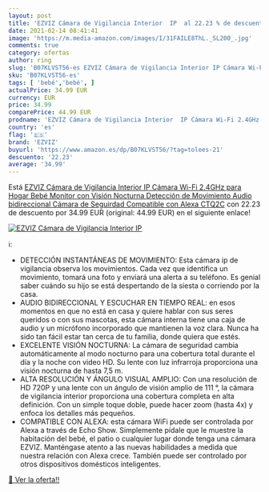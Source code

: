 ```yaml
---
layout: post
title: 'EZVIZ Cámara de Vigilancia Interior  IP  al 22.23 % de descuento'
date: 2021-02-14 08:41:41
image: 'https://m.media-amazon.com/images/I/31FAILE8ThL._SL200_.jpg'
comments: true
category: ofertas
author: ring
slug: 'B07KLVST56-es EZVIZ Cámara de Vigilancia Interior IP Cámara Wi-Fi 2.4GHz...'
sku: 'B07KLVST56-es'
tags: [ 'bebé','bebé', ]
actualPrice: 34.99 EUR
currency: EUR
price: 34.99
comparePrice: 44.99 EUR
prodname: 'EZVIZ Cámara de Vigilancia Interior  IP Cámara Wi-Fi 2.4GHz para Hogar Bebé Monitor con Visión Nocturna Detección de Movimiento  Audio bidireccional  Cámara de Seguirdad Compatible con Alexa  CTQ2C'
country: 'es'
flag: '🇪🇸'
brand: 'EZVIZ'
buyurl: 'https://www.amazon.es/dp/B07KLVST56/?tag=tolees-21'
descuento: '22.23'
average: '34.99'
---
```


Está [EZVIZ Cámara de Vigilancia Interior  IP Cámara Wi-Fi 2.4GHz para Hogar Bebé Monitor con Visión Nocturna Detección de Movimiento  Audio bidireccional  Cámara de Seguirdad Compatible con Alexa  CTQ2C](https://www.amazon.es/dp/B07KLVST56/?tag=tolees-21) con 22.23 de descuento por 34.99 EUR (original: 44.99 EUR) en el siguiente enlace!

[![EZVIZ Cámara de Vigilancia Interior  IP ](https://m.media-amazon.com/images/I/31FAILE8ThL._SL200_.jpg)](https://www.amazon.es/dp/B07KLVST56/?tag=tolees-21)

ℹ️:

- DETECCIÓN INSTANTÁNEAS DE MOVIMIENTO: Esta cámara ip de vigilancia observa los movimientos. Cada vez que identifica un movimiento, tomará una foto y enviará una alerta a su teléfono. Es genial saber cuándo su hijo se está despertando de la siesta o corriendo por la casa.
- AUDIO BIDIRECCIONAL Y ESCUCHAR EN TIEMPO REAL: en esos momentos en que no está en casa y quiere hablar con sus seres queridos o con sus mascotas, esta cámara interna tiene una caja de audio y un micrófono incorporado que mantienen la voz clara. Nunca ha sido tan fácil estar tan cerca de tu familia, donde quiera que estés.
- EXCELENTE VISIÓN NOCTURNA: La cámara de seguridad cambia automáticamente al modo nocturno para una cobertura total durante el día y la noche con video HD. Su lente con luz infrarroja proporciona una visión nocturna de hasta 7,5 m.
- ALTA RESOLUCIÓN Y ÁNGULO VISUAL AMPLIO: Con una resolución de HD 720P y una lente con un ángulo de visión amplio de 111 °, la cámara de vigilancia interior proporciona una cobertura completa en alta definición. Con un simple toque doble, puede hacer zoom (hasta 4x) y enfoca los detalles más pequeños.
- COMPATIBLE CON ALEXA: esta cámara WiFi puede ser controlada por Alexa a través de Echo Show. Simplemente pídale que le muestre la habitación del bebé, el patio o cualquier lugar donde tenga una cámara EZVIZ. Manténgase atento a las nuevas habilidades a medida que nuestra relación con Alexa crece. También puede ser controlado por otros dispositivos domésticos inteligentes.

[🛒 Ver la oferta!!](https://www.amazon.es/dp/B07KLVST56/?tag=tolees-21)
